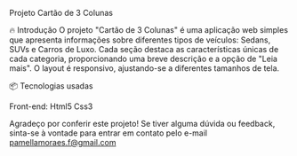 Projeto Cartão de 3 Colunas

🔥 Introdução
O projeto "Cartão de 3 Colunas" é uma aplicação web simples que apresenta informações sobre diferentes tipos de veículos: Sedans, SUVs e Carros de Luxo. Cada seção destaca as características únicas de cada categoria, proporcionando uma breve descrição e a opção de "Leia mais". O layout é responsivo, ajustando-se a diferentes tamanhos de tela.

📦 Tecnologias usadas

Front-end:
Html5
Css3

 Agradeço por conferir este projeto! Se tiver alguma dúvida ou feedback, sinta-se à vontade para entrar em contato pelo e-mail pamellamoraes.f@gmail.com


